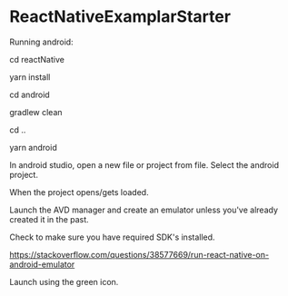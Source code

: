 # ReactNativeExamplarStarter

Running android:

cd reactNative

yarn install



cd android


gradlew clean


cd ..


yarn android


In android studio, open a new file or project from file. Select the android project.


When the project opens/gets loaded.


Launch the AVD manager and create an emulator unless you've already created it in the past.


Check to make sure you have required SDK's installed.

https://stackoverflow.com/questions/38577669/run-react-native-on-android-emulator


Launch using the green icon.
